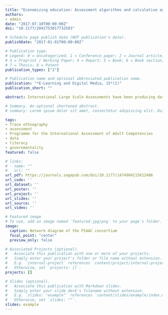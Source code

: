 ```yaml
---
title: "Economizing education: Assessment algorithms and calculative agencies"
authors:
- admin
date: "2017-07-10T00:00:00Z"
doi: "10.1177/2042753017732503"

# Schedule page publish date (NOT publication's date).
publishDate: "2017-01-01T00:00:00Z"

# Publication type.
# Legend: 0 = Uncategorized; 1 = Conference paper; 2 = Journal article;
# 3 = Preprint / Working Paper; 4 = Report; 5 = Book; 6 = Book section;
# 7 = Thesis; 8 = Patent
publication_types: ["2"]

# Publication name and optional abbreviated publication name.
publication: "*E-Learning and Digital Media, 15*(1)"
publication_short: ""

abstract: International Large Scale Assessments have been producing data about educational attainment for over 60 years. More recently however, these assessments as tests have become digitally and computationally complex and increasingly rely on the calculative work performed by algorithms. In this article I first consider the coordination of relations between the human and non-human agents that perform the day-to-day tasks of data production used in economic and educational policymaking and practice. I examine the calculative agencies of an assemblage of algorithms encoded in the testing software for the Programme for the International Assessment of Adult Competencies. These algorithms perform the sampling, sorting, scoring, and result prediction of test takers and items during digital assessment events. Second, I examine the role of psychometric practices and educational testing theories, and in particular, Item Response Theory, in the work of sorting and detaching situated practices into equivalence spaces that they can be manipulated and transformed by into calculable entities. Combined with digital assessment technologies, the probabilistic statistical techniques used by Item Response Theory are able to produce digital data such as test scores capable of transforming situated literacy practices into psychological constructs that can then be classified and rendered calculable. This reinforces the calculative agency of tests as well as a consensus about the legitimacy and necessity of the testing technologies as the dominant way to produce educational data.

# Summary. An optional shortened abstract.
# summary: Lorem ipsum dolor sit amet, consectetur adipiscing elit. Duis posuere tellus ac convallis placerat. Proin tincidunt magna sed ex sollicitudin condimentum.

tags:
- Trace ethnography
- assessment
- Programme for the International Assessment of Adult Competencies
- data 
- literacy
- governmentality
featured: false

# links:
# - name: ""
#   url: ""
url_pdf: https://journals.sagepub.com/doi/10.1177/1474904115612486
url_code: ''
url_dataset: ''
url_poster: ''
url_project: ''
url_slides: ''
url_source: ''
url_video: ''

# Featured image
# To use, add an image named `featured.jpg/png` to your page's folder. 
image:
  caption: Network diagram of the PIAAC consortium
  focal_point: "center"
  preview_only: false

# Associated Projects (optional).
#   Associate this publication with one or more of your projects.
#   Simply enter your project's folder or file name without extension.
#   E.g. `internal-project` references `content/project/internal-project/index.md`.
#   Otherwise, set `projects: []`.
projects: []

# Slides (optional).
#   Associate this publication with Markdown slides.
#   Simply enter your slide deck's filename without extension.
#   E.g. `slides: "example"` references `content/slides/example/index.md`.
#   Otherwise, set `slides: ""`.
slides: example
---
```


<!--{{% alert note %}}
Click the *Cite* button above to demo the feature to enable visitors to import publication metadata into their reference management software.
{{% /alert %}}

{{% alert note %}}
Click the *Slides* button above to demo Academic's Markdown slides feature.
{{% /alert %}}

Supplementary notes can be added here, including [code and math](https://sourcethemes.com/academic/docs/writing-markdown-latex/).-->
